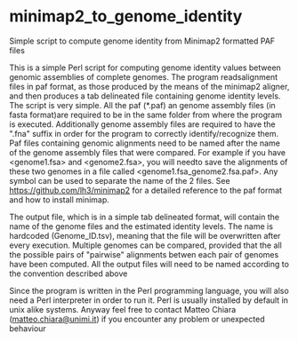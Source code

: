 # minimap2_to_genome_identity
Simple script to compute genome identity from Minimap2 formatted PAF files

This is a simple Perl script for computing genome identity values between genomic assemblies of complete genomes. The program readsalignment files in paf format, as those produced by the means of the minimap2 aligner, and then produces a tab delineated 
file containing genome identity levels. The script is very simple. All the paf (*.paf) an genome assembly files (in fasta format)are required to be in the same folder from where the program is executed. Additionally genome assembly files are required to have the ".fna" suffix in order for the program to correctly identify/recognize them.
Paf files containing genomic alignments need to be named after the name of the genome assembly files that were compared. For example if you have <genome1.fsa> and <genome2.fsa>, you will needto save the alignments of these two genomes in a file called <genome1.fsa_genome2.fsa.paf>. Any symbol can be used to separate the name of the 2 files.
See https://github.com/lh3/minimap2 for a detailed reference to the paf format and how to install minimap.

The output file, which is in a simple tab delineated format, will contain the name of the genome files and the estimated identity levels. The name is hardcoded (Genome_ID.tsv), meaning that the file will be overwritten after every execution.
Multiple genomes can be compared, provided that the all the possible pairs of "pairwise" alignments betwen each pair of genomes have been computed. All the output files will need to be named according to the convention described above

Since the program is written in the Perl programming language, you will also need a Perl interpreter in order to run it. 
Perl is usually installed by default in unix alike systems. 
Anyway feel free to contact Matteo Chiara (matteo.chiara@unimi.it) if you encounter any problem or unexpected behaviour
